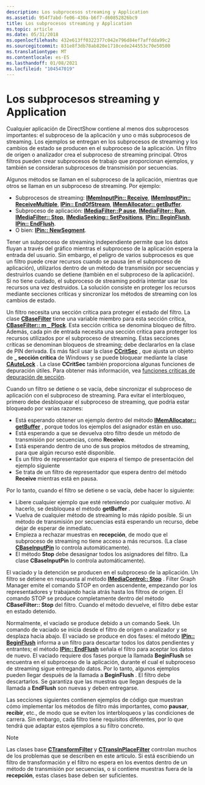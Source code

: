 ```yaml
---
description: Los subprocesos streaming y Application
ms.assetid: 954f7abd-fe06-430a-b6f7-d60852826bc9
title: Los subprocesos streaming y Application
ms.topic: article
ms.date: 05/31/2018
ms.openlocfilehash: 432e613ff0322377c042e796d84ef7affdda99c2
ms.sourcegitcommit: 831e8f3db78ab820e1710cede244553c70e50500
ms.translationtype: MT
ms.contentlocale: es-ES
ms.lasthandoff: 01/08/2021
ms.locfileid: "104547019"
---
```

# <a name="the-streaming-and-application-threads"></a>Los subprocesos streaming y Application

Cualquier aplicación de DirectShow contiene al menos dos subprocesos importantes: el subproceso de la aplicación y uno o más subprocesos de streaming. Los ejemplos se entregan en los subprocesos de streaming y los cambios de estado se producen en el subproceso de la aplicación. Un filtro de origen o analizador crea el subproceso de streaming principal. Otros filtros pueden crear subprocesos de trabajo que proporcionan ejemplos, y también se consideran subprocesos de transmisión por secuencias.

Algunos métodos se llaman en el subproceso de la aplicación, mientras que otros se llaman en un subproceso de streaming. Por ejemplo:

-   Subprocesos de streaming: [**IMemInputPin:: Receive**](/windows/desktop/api/Strmif/nf-strmif-imeminputpin-receive), [**IMemInputPin:: ReceiveMultiple**](/windows/desktop/api/Strmif/nf-strmif-imeminputpin-receivemultiple), [**IPin:: EndOfStream**](/windows/desktop/api/Strmif/nf-strmif-ipin-endofstream), [**IMemAllocator:: getBuffer**](/windows/desktop/api/Strmif/nf-strmif-imemallocator-getbuffer).
-   Subproceso de aplicación: [**IMediaFilter::P ause**](/windows/desktop/api/Strmif/nf-strmif-imediafilter-pause), [**IMediaFilter:: Run**](/windows/desktop/api/Strmif/nf-strmif-imediafilter-run), [**IMediaFilter:: Stop**](/windows/desktop/api/Strmif/nf-strmif-imediafilter-stop), [**IMediaSeeking:: SetPositions**](/windows/desktop/api/Strmif/nf-strmif-imediaseeking-setpositions), [**IPin:: BeginFlush**](/windows/desktop/api/Strmif/nf-strmif-ipin-beginflush), [**IPin:: EndFlush**](/windows/desktop/api/Strmif/nf-strmif-ipin-endflush).
-   O bien: [**IPin:: NewSegment**](/windows/desktop/api/Strmif/nf-strmif-ipin-newsegment).

Tener un subproceso de streaming independiente permite que los datos fluyan a través del gráfico mientras el subproceso de la aplicación espera la entrada del usuario. Sin embargo, el peligro de varios subprocesos es que un filtro puede crear recursos cuando se pausa (en el subproceso de aplicación), utilizarlos dentro de un método de transmisión por secuencias y destruirlos cuando se detiene (también en el subproceso de la aplicación). Si no tiene cuidado, el subproceso de streaming podría intentar usar los recursos una vez destruidos. La solución consiste en proteger los recursos mediante secciones críticas y sincronizar los métodos de streaming con los cambios de estado.

Un filtro necesita una sección crítica para proteger el estado del filtro. La clase [**CBaseFilter**](cbasefilter.md) tiene una variable miembro para esta sección crítica, [**CBaseFilter:: m \_ Plock**](cbasefilter-m-plock.md). Esta sección crítica se denomina bloqueo de filtro. Además, cada pin de entrada necesita una sección crítica para proteger los recursos utilizados por el subproceso de streaming. Estas secciones críticas se denominan bloqueos de streaming; debe declararlos en la clase de PIN derivada. Es más fácil usar la clase [**CCritSec**](ccritsec.md) , que ajusta un objeto de **\_ sección crítica** de Windows y se puede bloquear mediante la clase [**CAutoLock**](cautolock.md) . La clase **CCritSec** también proporciona algunas funciones de depuración útiles. Para obtener más información, vea [funciones críticas de depuración de sección](critical-section-debugging-functions.md).

Cuando un filtro se detiene o se vacía, debe sincronizar el subproceso de aplicación con el subproceso de streaming. Para evitar el interbloqueo, primero debe desbloquear el subproceso de streaming, que podría estar bloqueado por varias razones:

-   Está esperando obtener un ejemplo dentro del método [**IMemAllocator:: getBuffer**](/windows/desktop/api/Strmif/nf-strmif-imemallocator-getbuffer) , porque todos los ejemplos del asignador están en uso.
-   Está esperando a que se devuelva otro filtro desde un método de transmisión por secuencias, como **Receive**.
-   Está esperando dentro de uno de sus propios métodos de streaming, para que algún recurso esté disponible.
-   Es un filtro de representador que espera el tiempo de presentación del ejemplo siguiente
-   Se trata de un filtro de representador que espera dentro del método **Receive** mientras está en pausa.

Por lo tanto, cuando el filtro se detiene o se vacía, debe hacer lo siguiente:

-   Libere cualquier ejemplo que esté reteniendo por cualquier motivo. Al hacerlo, se desbloquea el método **getBuffer** .
-   Vuelva de cualquier método de streaming lo más rápido posible. Si un método de transmisión por secuencias está esperando un recurso, debe dejar de esperar de inmediato.
-   Empieza a rechazar muestras en **recepción**, de modo que el subproceso de streaming no tiene acceso a más recursos. (La clase [**CBaseInputPin**](cbaseinputpin.md) lo controla automáticamente).
-   El método **Stop** debe desasignar todos los asignadores del filtro. (La clase **CBaseInputPin** lo controla automáticamente).

El vaciado y la detención se producen en el subproceso de la aplicación. Un filtro se detiene en respuesta al método [**IMediaControl:: Stop**](/windows/desktop/api/Control/nf-control-imediacontrol-stop) . Filter Graph Manager emite el comando STOP en orden ascendente, empezando por los representadores y trabajando hacia atrás hasta los filtros de origen. El comando STOP se produce completamente dentro del método **CBaseFilter:: Stop** del filtro. Cuando el método devuelve, el filtro debe estar en estado detenido.

Normalmente, el vaciado se produce debido a un comando Seek. Un comando de vaciado se inicia desde el filtro de origen o analizador y se desplaza hacia abajo. El vaciado se produce en dos fases: el método [**IPin:: BeginFlush**](/windows/desktop/api/Strmif/nf-strmif-ipin-beginflush) informa a un filtro para descartar todos los datos pendientes y entrantes; el método [**IPin:: EndFlush**](/windows/desktop/api/Strmif/nf-strmif-ipin-endflush) señala el filtro para aceptar los datos de nuevo. El vaciado requiere dos fases porque la llamada **BeginFlush** se encuentra en el subproceso de la aplicación, durante el cual el subproceso de streaming sigue entregando datos. Por lo tanto, algunos ejemplos pueden llegar después de la llamada a **BeginFlush** . El filtro debe descartarlos. Se garantiza que las muestras que llegan después de la llamada a **EndFlush** son nuevas y deben entregarse.

Las secciones siguientes contienen ejemplos de código que muestran cómo implementar los métodos de filtro más importantes, como **pausar**, **recibir**, etc., de modo que se eviten los interbloqueos y las condiciones de carrera. Sin embargo, cada filtro tiene requisitos diferentes, por lo que tendrá que adaptar estos ejemplos a su filtro concreto.

> [!Note]  
> Las clases base [**CTransformFilter**](ctransformfilter.md) y [**CTransInPlaceFilter**](ctransinplacefilter.md) controlan muchos de los problemas que se describen en este artículo. Si está escribiendo un filtro de transformación y el filtro no espera en los eventos dentro de un método de transmisión por secuencias, o si contiene muestras fuera de la **recepción**, estas clases base deben ser suficientes.

 

 

 



